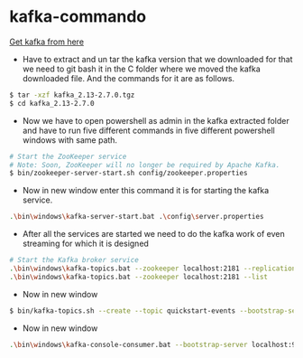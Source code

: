 # kafka-commando

[Get kafka from here](https://kafka.apache.org/quickstart)
- Have to extract and un tar the kafka version that we downloaded for that we need to git bash it in the C folder where we moved the kafka downloaded file. And the commands for it are as follows.
 ```Bash
$ tar -xzf kafka_2.13-2.7.0.tgz
$ cd kafka_2.13-2.7.0
```
- Now we have to open powershell as admin in the kafka extracted folder and have to run five different commands in five different powershell windows with same path.

```Bash
# Start the ZooKeeper service
# Note: Soon, ZooKeeper will no longer be required by Apache Kafka.
$ bin/zookeeper-server-start.sh config/zookeeper.properties
```
- Now in new window enter this command it is for starting the kafka service.
```Bash
.\bin\windows\kafka-server-start.bat .\config\server.properties
```
- After all the services are started we need to do the kafka work of even streaming for which it is designed 
```Bash
# Start the Kafka broker service
.\bin\windows\kafka-topics.bat --zookeeper localhost:2181 --replication-factor 1 --partitions 1 --create --topic bearcat-messages
.\bin\windows\kafka-topics.bat --zookeeper localhost:2181 --list
```
- Now in new window
```Bash
$ bin/kafka-topics.sh --create --topic quickstart-events --bootstrap-server localhost:9092
```
- Now in new window
```Bash
.\bin\windows\kafka-console-consumer.bat --bootstrap-server localhost:9092 --topic bearcat-messages --from-beginning
```
